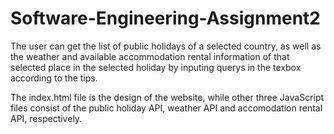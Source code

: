 # Software-Engineering-Assignment2

The user can get the list of public holidays of a selected country, as well as the weather and available accommodation rental information of that selected place in the selected holiday by inputing querys in the texbox according to the tips.

The index.html file is the design of the website, while other three JavaScript files consist of the public holiday API, weather API and accomodation rental API, respectively. 

